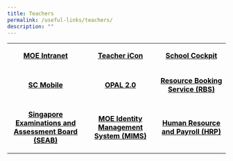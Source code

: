 ```yaml
---
title: Teachers
permalink: /useful-links/teachers/
description: ""
---
```

<table width="624">
<tbody>
<tr>
<td style="text-align: center;" width="214">
<p><strong><span style="color: #000000;"><a style="color: #000000;" href="https://intranet.moe.gov.sg/Pages/Home.aspx">MOE Intranet</a></span></strong></p>
</td>
<td style="text-align: center;" width="200">
<p><strong><span style="color: #000000;"><a style="color: #000000;" href="https://workspace.google.com/dashboard">Teacher iCon</a></span></strong></p>
</td>
<td style="text-align: center;" width="209">
<p><strong><span style="color: #000000;"><a style="color: #000000;" href="https://schoolcockpit.moe.gov.sg/">School Cockpit</a></span></strong></p>
</td>
</tr>
<tr>
<td style="text-align: center;" width="214">
<p><strong><span style="color: #000000;"><a style="color: #000000;" href="https://scmobile.moe.edu.sg/login">SC Mobile</a></span></strong></p>
</td>
<td style="text-align: center;" width="200">
<p><strong><span style="color: #000000;"><a style="color: #000000;" href="https://idm.opal2.moe.edu.sg/account/login?returnUrl=%2Fconnect%2Fauthorize%2Fcallback%3Fresponse_type%3Dcode%26client_id%3DOpal2WebApp%26state%3DgLnJjdvhqoTm8rYfvx3zuAKXIwWcyJaBmkn8Kdea8cHX-%26redirect_uri%3Dhttps%253A%252F%252Fwww.opal2.moe.edu.sg%252Fapp%252Findex.html%26scope%3Dprofile%2520cxprofile%2520openid%2520cxDomainInternalApi%26code_challenge%3DPZ2fBl6FjMSxAmmVIVvIWVShcR6vCi1u5CT0i6Grbs0%26code_challenge_method%3DS256%26nonce%3DgLnJjdvhqoTm8rYfvx3zuAKXIwWcyJaBmkn8Kdea8cHX-">OPAL 2.0</a></span></strong></p>
</td>
<td style="text-align: center;" width="209">
<p><strong><span style="color: #000000;"><a style="color: #000000;" href="https://rbs.avero-tech.com/login.html">Resource Booking Service (RBS)</a></span></strong></p>
</td>
</tr>
<tr>
<td style="text-align: center;" width="214">
<p><strong><span style="color: #000000;"><a style="color: #000000;" href="https://www.seab.gov.sg/">Singapore Examinations and Assessment Board (SEAB)</a></span></strong></p>
</td>
<td style="text-align: center;" width="200">
<p><strong><span style="color: #000000;"><a style="color: #000000;" href="https://idp.mims.moe.gov.sg/nidp/saml2/sso">MOE Identity Management System (MIMS)</a></span></strong></p>
</td>
<td style="text-align: center;" width="209">
<p><strong><span style="color: #000000;"><a style="color: #000000; text-decoration: underline;" href="https://www.hrp.gov.sg/hrp/#/">Human Resource and Payroll (HRP)</a></span></strong></p>
</td>
</tr>
</tbody>
</table>